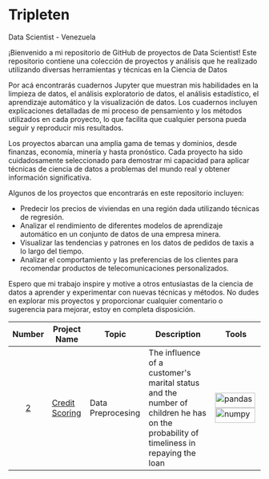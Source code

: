 # Tripleten


Data Scientist - Venezuela

¡Bienvenido a mi repositorio de GitHub de proyectos de Data Scientist! Este repositorio contiene una colección de proyectos y análisis que he realizado utilizando diversas herramientas y técnicas en la Ciencia de Datos

Por acá encontrarás cuadernos Jupyter que muestran mis habilidades en la limpieza de datos, el análisis exploratorio de datos, el análisis estadístico, el aprendizaje automático y la visualización de datos. Los cuadernos incluyen explicaciones detalladas de mi proceso de pensamiento y los métodos utilizados en cada proyecto, lo que facilita que cualquier persona pueda seguir y reproducir mis resultados.

Los proyectos abarcan una amplia gama de temas y dominios, desde finanzas, economía, minería y hasta pronóstico. Cada proyecto ha sido cuidadosamente seleccionado para demostrar mi capacidad para aplicar técnicas de ciencia de datos a problemas del mundo real y obtener información significativa.

Algunos de los proyectos que encontrarás en este repositorio incluyen:

* Predecir los precios de viviendas en una región dada utilizando técnicas de regresión.
* Analizar el rendimiento de diferentes modelos de aprendizaje automático en un conjunto de datos de una empresa minera.
* Visualizar las tendencias y patrones en los datos de pedidos de taxis a lo largo del tiempo.
* Analizar el comportamiento y las preferencias de los clientes para recomendar productos de telecomunicaciones personalizados.

Espero que mi trabajo inspire y motive a otros entusiastas de la ciencia de datos a aprender y experimentar con nuevas técnicas y métodos. No dudes en explorar mis proyectos y proporcionar cualquier comentario o sugerencia para mejorar, estoy en completa disposición.


| Number | Project Name | Topic | Description | Tools |
| :---: | --- | --- | --- | --- |
| [2](https://github.com/Douglas94vzla/Tripleten-Projects/tree/main/2.%20An%C3%A1lisis%20del%20riesgo%20de%20incumplimiento%20de%20los%20prestatarios) | [Credit Scoring]([https://github.com/syaiddewantoro/practicum/blob/main/2.credit_scoring/credit_scoring.ipynb](https://github.com/Douglas94vzla/Tripleten-Projects/blob/main/2.%20An%C3%A1lisis%20del%20riesgo%20de%20incumplimiento%20de%20los%20prestatarios/2.%20An%C3%A1lisis%20del%20riesgo%20de%20incumplimiento%20de%20los%20prestatarios.ipynb)) | Data Preprocesing | The influence of a customer's marital status and the number of children he has on the probability of timeliness in repaying the loan | <p align="left"> <a href="https://pandas.pydata.org/docs/user_guide/index.html" target="_blank" rel="noreferrer"> <img src="https://pandas.pydata.org/docs/_static/pandas.svg" alt="pandas" width="80" height="30"/> </a> <a href="https://numpy.org/doc/stable/user/index.html" target="_blank" rel="noreferrer"> <img src="https://numpy.org/doc/stable/_static/numpylogo.svg" alt="numpy" width="80" height="30"/> </a> </p> |

